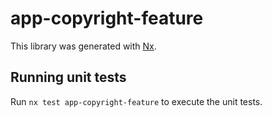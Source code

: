 # app-copyright-feature

This library was generated with [Nx](https://nx.dev).

## Running unit tests

Run `nx test app-copyright-feature` to execute the unit tests.

